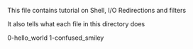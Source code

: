 This file contains tutorial on Shell, I/O Redirections and filters

It also tells what each file in this directory does

0-hello_world
1-confused_smiley

